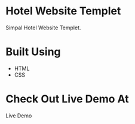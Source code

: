 # Hotel Website Templet
Simpal Hotel Website Templet.

# Built Using 
* HTML
* CSS

# Check Out Live Demo At
 Live Demo 
